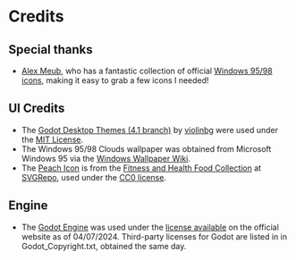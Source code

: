 # Credits

## Special thanks

 - [Alex Meub](https://alexmeub.com/now/), who has a fantastic collection of official [Windows 95/98 icons](https://win98icons.alexmeub.com/), making it easy to grab a few icons I needed!

## UI Credits

 - The [Godot Desktop Themes (4.1 branch)](https://github.com/violinbg/godot-desktop-themes/tree/feature/godot-4.1-upgrade) by [violinbg](https://github.com/violinbg) were used under the [MIT License](https://github.com/violinbg/godot-desktop-themes/blob/master/LICENSE).
 - The Windows 95/98 Clouds wallpaper was obtained from Microsoft Windows 95 via the [Windows Wallpaper Wiki](https://windowswallpaper.miraheze.org/wiki/Clouds#).
 - The [Peach Icon](https://www.svgrepo.com/svg/530357/peach) is from the [Fitness and Health Food Collection](https://www.svgrepo.com/collection/fitness-and-health-food-vectors/) at [SVGRepo](https://www.svgrepo.com/), used under the [CC0 license](https://www.svgrepo.com/page/licensing/#CC0).

## Engine

 - The [Godot Engine](https://godotengine.org/) was used under the [license available](https://godotengine.org/license/) on the official website as of 04/07/2024. Third-party licenses for Godot are listed in in Godot_Copyright.txt, obtained the same day.
